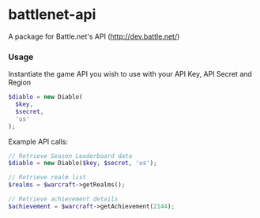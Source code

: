 # battlenet-api

A package for Battle.net's API (http://dev.battle.net/)

### Usage

Instantiate the game API you wish to use with your API Key, API Secret and Region

```php
$diablo = new Diablo(
  $key,
  $secret,
  'us'
);
```

Example API calls:

```php
// Retrieve Season Leaderboard data
$diablo = new Diablo($key, $secret, 'us');

// Retrieve realm list
$realms = $warcraft->getRealms();

// Retrieve achievement details
$achievement = $warcraft->getAchievement(2144);
```
